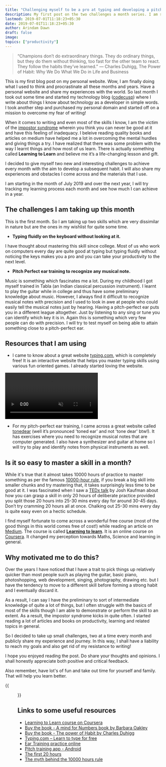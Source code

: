 ```yaml
---
title: "Challenging myself to be a pro at typing and developing a pitch-perfect ear"
description: My first post on the two challenges a month series. I am starting with becoming fluid at typing and having a pitch perfect ear challenge. 
lastmod: 2019-07-01T11:18:23+05:30
date: 2019-07-01T11:18:23+05:30
author: Arindam Dawn
draft: false
image:
topics: ["productivity"]
---
```


> “Champions don’t do extraordinary things. They do ordinary things, but they do them without thinking, too fast for the other team to react. They follow the habits they’ve learned.” 
― Charles Duhigg, The Power of Habit: Why We Do What We Do in Life and Business

This is my first blog post on my personal website. Wow, I am finally doing what I used to think and procrastinate all these months and years. Have a personal website and share my experiences with the world. So last month I took out some time and started my technology blog ([codecusp](https://www.codecusp.com)) where I write about things I know about technology as a developer in simple words. I took another step and purchased my personal domain and started off on a mission to overcome my fear of writing! 

When it comes to writing and even most of the skills I know, I am the victim of the [impostor syndrome](https://en.wikipedia.org/wiki/Impostor_syndrome) wherein you think you can never be good at it and have this feeling of inadequacy. I beleive reading quality books and articles on medium have helped me a lot in overcoming the mental hurdles and giving things a try. I have realized that there was some problem with the way I learnt things and how most of us learn. There is actually something called **Learning to Learn** and believe me it’s a life-changing lesson and gift.

I decided to give myself two new and interesting challenges to achieve every month with the aim to develop a subsequent habit. I will also share my experiences and obstacles I come across and the materials that I use.

I am starting in the month of July 2019 and over the next year, I will try tracking my learning process each month and see how much I can achieve in a year.

## The challenges I am taking up this month

This is the first month. So I am taking up two skills which are very dissimilar in nature but are the ones in my wishlist for quite some time.

* **Typing fluidly on the keyboard without looking at it.**
   
I have thought about mastering this skill since college. Most of us who work on computers every day are quite good at typing but typing fluidly without noticing the keys makes you a pro and you can take your productivity to the next level.

* **Pitch Perfect ear training to recognize any musical note.**

Music is something which fascinates me a lot. During my childhood I got myself trained in Tabla (an Indian classical percussion instrument). I learnt to play the guitar while in college and thus have some preliminary knowledge about music. However, I always find it difficult to recognize musical notes with precision and I used to look in awe at people who could easily tell the musical notes just by hearing. Having a pitch-perfect ear puts you in a different league altogether. Just by listening to any sing or tune you can identify which key it is in. Again this is something which very few people can do with precision. I will try to test myself on being able to attain something close to a pitch-perfect ear.


## Resources that I am using

* I came to know about a great website [typing.com](https://typing.com), which is completely free! It is an interactive website that helps you master typing skills using various fun oriented games. I already started loving the website.

<video autoplay="" loop="" muted="" class="w-100">
	<source src="https://www.typing.com/dist/site_typing/images/benefits/gamified.mp4" poster="https://www.typing.com/dist/site_typing/images/benefits/curriculum.jpg" type="video/mp4">
</video>

* For my pitch-perfect ear training, I came across a great website called [tonedear](https://tonedear.com) (well it’s pronounced 'toned ear' and not 'tone dear' btw!). It has exercises where you need to recognize musical notes that are computer generated. I also have a synthesizer and guitar at home so I will try to play and identify notes from physical instruments as well.

## Is it so easy to master a skill in a month?

While it's true that it almost takes 10000 hours of practice to master something as per the famous [10000-hour rule](https://en.wikipedia.org/wiki/Outliers_(book)), if you break a big skill into smaller chunks and try mastering that, it takes surprisingly less time to be good at it. I was fascinated when I saw a [TEDx talk](https://www.youtube.com/watch?v=5MgBikgcWnY) by Josh Kaufman about how you can grasp a skill in only 20 hours of deliberate practice provided you split those 20 hours into 25-30 mins every day for around 30-45 days. Don’t try cramming 20 hours all at once. Chalking out 25-30 mins every day is quite easy even on a hectic schedule.

I find myself fortunate to come across a wonderful free course (most of the good things in this world comes free of cost!) while reading an article on [Medium](https://medium.com). The course is called [**Learning to learn**](https://www.coursera.org/learn/learning-how-to-learn/home/welcome). It is an online course on [Coursera](https://www.coursera.org). It changed my perception towards Maths, Science and learning in general. 

## Why motivated me to do this?

Over the years I have noticed that I have a trait to pick things up relatively quicker than most people such as playing the guitar, basic piano, photoshopping, web development, singing, photography, drawing etc. but I have the tendency to move to a different skill before forming a strong habit and I eventually discard it. 

As a result, I can say I have the preliminary to sort of intermediate knowledge of quite a lot of things, but I often struggle with the basics of most of the skills though I am able to demonstrate or perform the skill to an extent. As a result, the impostor syndrome kicks in quite often. I started reading a lot of articles and books on productivity, learning and related topics in general.

So I decided to take up small challenges, two at a time every month and publicly share my experience and journey. In this way, I shall have a liability to reach my goals and also get rid of my resistance to writing!  

I hope you enjoyed reading the post. Do share your thoughts and opinions. I shall honestly appreciate both positive and critical feedback. 

Also remember, have lot's of fun and take out time for yourself and family. That will help you learn better.

{{<figure src="https://media.giphy.com/media/nwyqBwP65XCAU/giphy-downsized.gif" caption="You can do anything" class="tc" alt="giphy image">}}


## Links to some useful resources

* [Learning to Learn course on Coursera](https://www.coursera.org/learn/learning-how-to-learn/home/welcome)
* [Buy the book - A mind for Numbers book by Barbara Oakley](https://amzn.to/2XhMUVu)
* [Buy the book - The power of Habit by Charles Duhigg](https://amzn.to/2J1qiQ2)
* [Typing.com – Learn to type for free](https://typing.com)
* [Ear Training practice online](https://tonedear.com)
* [Pitch training app - Android](https://play.google.com/store/apps/details?id=com.evilduck.musiciankit&hl=en_IN)
* [The first 20 hours](https://www.youtube.com/watch?v=5MgBikgcWnY)
* [The myth behind the 10000 hours rule](https://medium.com/accelerated-intelligence/forget-about-the-10-000-hour-rule-7b7a39343523)
